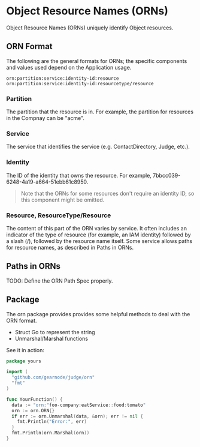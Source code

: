 # Object Resource Names (ORNs)

Object Resource Names (ORNs) uniquely identify Object resources.

## **ORN Format**

The following are the general formats for ORNs; the specific components and values used depend on the Application usage.

```
orn:partition:service:identity-id:resource
orn:partition:service:identity-id:resourcetype/resource
```

### Partition
The partition that the resource is in. For example, the partition for resources in the Compnay can be "acme".

### Service
The service that identifies the service (e.g. ContactDirectory, Judge, etc.).

### Identity

The ID of the identity that owns the resource. For example, 7bbcc039-6248-4a19-a664-51ebb61c8950.

> Note that the ORNs for some resources don't require an identity ID, so this component might be omitted.

### Resource, ResourceType/Resource

The content of this part of the ORN varies by service. It often includes an indicator of the type of resource (for example, an IAM identity) followed by a slash (/), followed by the resource name itself. Some service allows paths for resource names, as described in Paths in ORNs.

## **Paths in ORNs**

TODO: Define the ORN Path Spec properly.


## Package

The orn package provides provides some helpful methods to deal with the ORN format.

- Struct Go to represent the string
- Unmarshal/Marshal functions

See it in action:

```go
package yours

import (
  "github.com/gearnode/judge/orn"
  "fmt"
)

func YourFunction() {
  data := "orn:"foo-company:eatService::food:tomato"
  orn := orn.ORN{}
  if err := orn.Unmarshal(data, &orn); err != nil {
    fmt.Println("Error:", err)
  }
  fmt.Println(orn.Marshal(orn))
}
```
